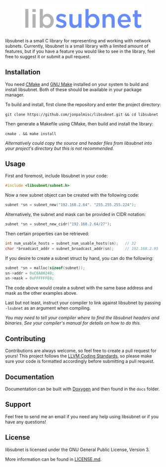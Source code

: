 <div align="center">
	<img src="logo.png" width="400">
  <br/>
</div>

libsubnet is a small C library for representing and working with network subnets.  Currently, libsubnet is a small library with a limited amount of features, but if you have a feature you would like to see in the library, feel free to suggest it or submit a pull request.

## Installation

You need [CMake](https://cmake.org/) and [GNU Make](https://www.gnu.org/software/make/) installed on your system to build and install libsubnet. Both of these should be available in your package manager.

To build and install, first clone the repository and enter the project directory:

```git clone https://github.com/jonpalmisc/libsubnet.git && cd libsubnet```

Then generate a Makefile using CMake, then build and install the library:

```cmake . && make install```

_Alternatively could copy the source and header files from libsubnet into your project's directory but this is not recommended._

## Usage

First and foremost, include libsubnet in your code:

```c
#include <libsubnet/subnet.h>
```

Now a new subnet object can be created with the following code:

```c
subnet *sn = subnet_new("192.168.2.64". "255.255.255.224");
````

Alternatively, the subnet and mask can be provided in CIDR notation:

```c
subnet *sn = subnet_new_cidr("192.168.2.64/27");
```

Then certain properties can be retrieved:

```c
int num_usable_hosts = subnet_num_usable_hosts(sn);   // 32
char *broadcast_addr = subnet_broadcast_addr(sn);     // 192.168.2.95
```

If you desire to create a subnet struct by hand, you can do the following:

```c
subnet *sn = malloc(sizeof(subnet));
sn->addr = 0xC0A80240;
sn->mask = 0xFFFFFFE0;
```

The code above would create a subnet with the same base address and mask as the other examples above.

Last but not least, instruct your compiler to link against libsubnet by passing `-lsubnet` as an argument when compiling.

_You may need to tell your compiler where to find the libsubnet headers and binaries.  See your compiler's manual for details on how to do this._


## Contributing

Contributions are always welcome, so feel free to create a pull request for yours! This project follows the [LLVM Coding Standards](https://llvm.org/docs/CodingStandards.html), so please make sure your code is formatted accordingly before submitting a pull request.

## Documentation

Documentation can be built with [Doxygen](http://www.doxygen.nl/) and then found in the `docs` folder.

## Support

Feel free to send me an email if you need any help using libsubnet or if you have any questions!

## License

libsubnet is licensed under the GNU General Public License, Version 3.

More information can be found in [LICENSE.md](LICENSE.md).
